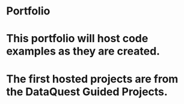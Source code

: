 # Portfolio

# This portfolio will host code examples as they are created.

# The first hosted projects are from the DataQuest Guided Projects. 
